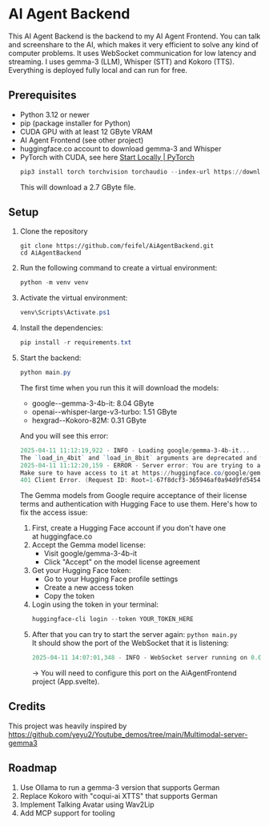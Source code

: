 # AI Agent Backend

This AI Agent Backend is the backend to my AI Agent Frontend. You can talk and screenshare to the AI, which makes it very efficient to solve any kind of computer problems. It uses WebSocket communication for low latency and streaming. I uses gemma-3 (LLM), Whisper (STT) and Kokoro (TTS). Everything is deployed fully local and can run for free.

## Prerequisites
- Python 3.12 or newer
- pip (package installer for Python)
- CUDA GPU with at least 12 GByte VRAM
- AI Agent Frontend (see other project)
- huggingface.co account to download gemma-3 and Whisper
- PyTorch with CUDA, see here [Start Locally | PyTorch](https://pytorch.org/get-started/locally/)
    ```powershell
    pip3 install torch torchvision torchaudio --index-url https://download.pytorch.org/whl/cu118
    ```
    This will download a 2.7 GByte file.

## Setup
1. Clone the repository    
    ```
    git clone https://github.com/feifel/AiAgentBackend.git
    cd AiAgentBackend
    ```    
3. Run the following command to create a virtual environment:     
    ```powershell
    python -m venv venv
    ```    
4. Activate the virtual environment:    
    ```csharp
    venv\Scripts\Activate.ps1
    ```    
5. Install the dependencies:     
    ```powershell
    pip install -r requirements.txt
    ```    
6. Start the backend:     
    ```powershell
    python main.py
    ```    
    The first time when you run this it will download the models:    
    - google--gemma-3-4b-it: 8.04 GByte
    - openai--whisper-large-v3-turbo: 1.51 GByte
    - hexgrad--Kokoro-82M: 0.31 GByte
    
    And you will see this error:     
    ```powershell
    2025-04-11 11:12:19,922 - INFO - Loading google/gemma-3-4b-it...
    The `load_in_4bit` and `load_in_8bit` arguments are deprecated and will be removed in the future versions. Please, pass a `BitsAndBytesConfig` object in `quantization_config` argument instead.
    2025-04-11 11:12:20,159 - ERROR - Server error: You are trying to access a gated repo.
    Make sure to have access to it at https://huggingface.co/google/gemma-3-4b-it.
    401 Client Error. (Request ID: Root=1-67f8dcf3-365946af0a94d9fd54548d43;2937c910-c1bc-42e8-bd24-ada603908e1d)
    ```    
    The Gemma models from Google require acceptance of their license terms and authentication with Hugging Face to use them. Here's how to fix the access issue:    
    1. First, create a Hugging Face account if you don't have one at huggingface.co
    2. Accept the Gemma model license:
        - Visit google/gemma-3-4b-it
        - Click "Accept" on the model license agreement
    3. Get your Hugging Face token:
        - Go to your Hugging Face profile settings
        - Create a new access token
        - Copy the token
    4. Login using the token in your terminal:         
        ```powershell
        huggingface-cli login --token YOUR_TOKEN_HERE
        ```        
    5. After that you can try to start the server again: `python main.py`        
        It should show the port of the WebSocket that it is listening:         
        ```powershell
        2025-04-11 14:07:01,348 - INFO - WebSocket server running on 0.0.0.0:9073
        ```        
        → You will need to configure this port on the AiAgentFrontend project (App.svelte).

## Credits
This project was heavily inspired by https://github.com/yeyu2/Youtube_demos/tree/main/Multimodal-server-gemma3

## Roadmap
1. Use Ollama to run a gemma-3 version that supports German
2. Replace Kokoro with "coqui-ai XTTS" that supports German
3. Implement Talking Avatar using Wav2Lip
4. Add MCP support for tooling